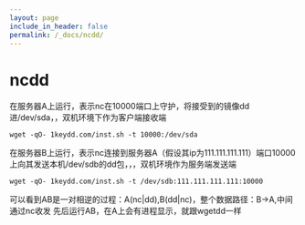 ```yaml
---
layout: page
include_in_header: false
permalink: /_docs/ncdd/
---
```



ncdd
=============

在服务器A上运行，表示nc在10000端口上守护，将接受到的镜像dd进/dev/sda，，双机环境下作为客户端接收端

```
wget -qO- 1keydd.com/inst.sh -t 10000:/dev/sda
```


在服务器B上运行，表示nc连接到服务器A（假设其ip为111.111.111.111）端口10000上向其发送本机/dev/sdb的dd包，，，双机环境作为服务端发送端
```
wget -qO- 1keydd.com/inst.sh -t /dev/sdb:111.111.111.111:10000
```


可以看到AB是一对相逆的过程：A(nc|dd),B(dd|nc)，整个数据路径：B->A,中间通过nc收发
先后运行AB，在A上会有进程显示，就跟wgetdd一样




